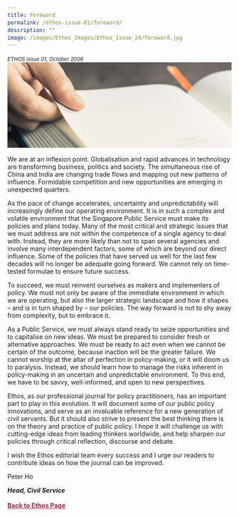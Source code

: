 ```yaml
---
title: Foreword
permalink: /ethos-issue-01/foreword/
description: ""
image: /images/Ethos_Images/Ethos_Issue_24/foreword.jpg
---
```

<style>

.back a
{
	color: #9f2943;
	font-weight: bold;
}

#banner img
{
	width:100%;
}
	
.author
{
border-bottom: 1px solid black;
margin-top:40px;
padding-bottom:30px;
border-top: 1px solid black;	

}

.author p {
	font-size: 0.9em;
	line-height:24px !important;
	}	

.break
{
   border-top: 1px solid  black;
   border-bottom: 1px solid black;
	 padding:20px;
	text-align:center;
	margin-top:50px;
}
	
.break1
{
font-family: Georgia;
	font-size:20px;
	font-style: italic;
	font-weight: bold;
}

.boxheader {
	color: white !important;
	}	

.containerbox {
	background-color: #B7C9E2;
	border-radius: 10px;
	padding: 5%;
	
	}	

li {
	font-size: 0.9em !important;
	
	}	

</style>

<em><small>ETHOS Issue 01, October 2006</small></em>
<img src="/images/Landing_Banner_Images/banner_preface_foreword.jpg">

  
<p>We are at an inflexion point. Globalisation and rapid advances in technology are transforming business, politics and society. The simultaneous rise of China and India are changing trade flows and mapping out new patterns of influence. Formidable competition and new opportunities are emerging in unexpected quarters.</p>  
  
<p>As the pace of change accelerates, uncertainty and unpredictability will increasingly define our operating environment. It is in such a complex and volatile environment that the Singapore Public Service must make its policies and plans today. Many of the most critical and strategic issues that we must address are not within the competence of a single agency to deal with. Instead, they are more likely than not to span several agencies and involve many interdependent factors, some of which are beyond our direct influence. Some of the policies that have served us well for the last few decades will no longer be adequate going forward. We cannot rely on time-tested formulae to ensure future success.</p>  
  
<p>To succeed, we must reinvent ourselves as makers and implementers of policy. We must not only be aware of the immediate environment in which we are operating, but also the larger strategic landscape and how it shapes – and is in turn shaped by – our policies. The way forward is not to shy away from complexity, but to embrace it.</p>  
  
<p>As a Public Service, we must always stand ready to seize opportunities and to capitalise on new ideas. We must be prepared to consider fresh or alternative approaches. We must be ready to act even when we cannot be certain of the outcome, because inaction will be the greater failure. We cannot worship at the altar of perfection in policy-making, or it will doom us to paralysis. Instead, we should learn how to manage the risks inherent in policy-making in an uncertain and unpredictable environment. To this end, we have to be savvy, well-informed, and open to new perspectives.</p>  
  
<p>Ethos, as our professional journal for policy practitioners, has an important part to play in this evolution. It will document some of our public policy innovations, and serve as an invaluable reference for a new generation of civil servants. But it should also strive to present the best thinking there is on the theory and practice of public policy. I hope it will challenge us with cutting-edge ideas from leading thinkers worldwide, and help sharpen our policies through critical reflection, discourse and debate.</p>  
  
<p>I wish the Ethos editorial team every success and I urge our readers to contribute ideas on how the journal can be improved.</p>  
  

  
<p>Peter Ho</p>
<strong><em>Head, Civil Service
</em></strong>




<br>
<br>	
<div class="back">
<a href="/ethos/">Back to Ethos Page</a>	
</div>